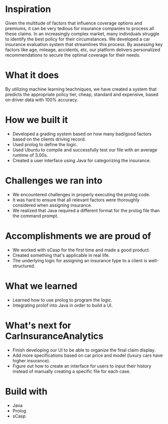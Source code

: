 #  **Inspiration**

Given the multitude of factors that influence coverage options and premiums, it can be very tedious for insurance companies to process all these claims. In an increasingly complex market, many individuals struggle to identify the best policy for their circumstances. We developed a car insurance evaluation system that streamlines this process. By assessing key factors like age, mileage, accidents, etc, our platform delivers personalized recommendations to secure the optimal coverage for their needs.

#  **What it does**
By utilizing machine learning teachniques, we have created a system that predicts the appropriate policy tier, cheap, standard and expensive, based on driver data with 100% accuracy.

# **How we built it**
* Developed a grading system based on how many bad/good factors based on the clients driving record.
* Used prolog to define the logic.
* Used Ubuntu to compile and successfully test our file with an average runtime of 3.00s.
* Created a user interface using Java for categorizing the insurance.

# **Challenges we ran into**
 * We encountered challenges in properly executing the prolog code.
 * It was hard to ensure that all relevant factors were thoroughly considered when assigning insurance.
 * We realized that Java required a different format for the prolog file than the command prompt.

# **Accomplishments we are proud of**
* We worked with sCasp for the first time and made a good product.
* Created something that's applicable in real life.
* The underlying logic for assigning an insurance type to a client is well-structured.

# **What we learned**
* Learned how to use prolog to program the logic.
* Integrating prolof into Java in order to build a UI.

# **What's next for CarInsuranceAnalytics**
* Finish developing our UI to be able to organize the final claim display.
* Add more specifications based on car price and model (luxury cars have higher insurance).
* Figure out how to create an interface for users to input their history instead of manually creating a specific file for each case.

# **Build with**
* Java
* Prolog
* sCasp
